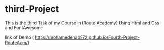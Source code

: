# third-Project
This is the third Task of my Course in (Route Academy) Using Html and Css and FontAwesome 

link of Demo
( https://mohamedehab972.github.io/Fourth-Project-RouteAcm/)
